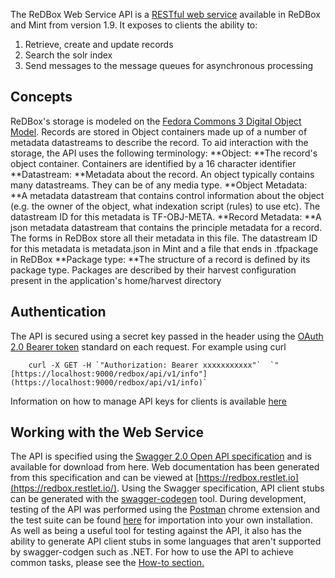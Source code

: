 The ReDBox Web Service API is a [RESTful web service](https://en.wikipedia.org/wiki/Representational_state_transfer) available in ReDBox and Mint from version 1.9. It exposes to clients the ability to:
1. Retrieve, create and update records
1. Search the solr index
1. Send messages to the message queues for asynchronous processing

## []()Concepts

ReDBox's storage is modeled on the [Fedora Commons 3 Digital Object Model](https://wiki.duraspace.org/display/FEDORA38/Fedora+Digital+Object+Model). Records are stored in Object containers made up of a number of metadata datastreams to describe the record.
To aid interaction with the storage, the API uses the following terminology:
**Object: **The record's object container. Containers are identified by a 16 character identifier
**Datastream: **Metadata about the record. An object typically contains many datastreams. They can be of any media type.
**Object Metadata: **A metadata datastream that contains control information about the object (e.g. the owner of the object, what indexation script (rules) to use etc). The datastream ID for this metadata is TF-OBJ-META.
**Record Metadata: **A json metadata datastream that contains the principle metadata for a record. The forms in ReDBox store all their metadata in this file. The datastream ID for this metadata is metadata.json in Mint and a file that ends in .tfpackage in ReDBox
**Package type: **The structure of a record is defined by its package type. Packages are described by their harvest configuration present in the application's home/harvest directory
## []()Authentication

The API is secured using a secret key passed in the header using the [OAuth 2.0 Bearer token](https://tools.ietf.org/html/rfc6750) standard on each request. For example using curl





        curl -X GET -H `"Authorization: Bearer xxxxxxxxxxx"`  `"[https://localhost:9000/redbox/api/v1/info"](https://localhost:9000/redbox/api/v1/info)`
Information on how to manage API keys for clients is available [here](https://qcifltd.atlassian.net/wiki/display/REDBOX/Web+Service+Client+Management)
## []()Working with the Web Service 

The API is specified using the [Swagger 2.0 Open API specification](http://swagger.io/specification/) and is available for download from here. Web documentation has been generated from this specification and can be viewed at [https://redbox.restlet.io](https://redbox.restlet.io/).
Using the Swagger specification, API client stubs can be generated with the [swagger-codegen](https://github.com/swagger-api/swagger-codegen) tool. During development, testing of the API was performed using the [Postman](https://chrome.google.com/webstore/detail/postman/fhbjgbiflinjbdggehcddcbncdddomop?hl=en) chrome extension and the test suite can be found [here](https://raw.githubusercontent.com/redbox-mint-contrib/redbox-web-service/master/postman/ReDBox-Web-Service-API.postman_collection.json) for importation into your own installation. As well as being a useful tool for testing against the API, it also has the ability to generate API client stubs in some languages that aren't supported by swagger-codgen such as .NET.
For how to use the API to achieve common tasks, please see the [How-to section](https://qcifltd.atlassian.net/wiki/display/REDBOX/How-to+Guides)[.](https://qcifltd.atlassian.net/wiki/display/REDBOX/How-to+Guides)